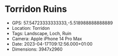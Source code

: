 # Torridon Ruins

- GPS: 57.54723333333333,-5.518988888888889
- Location: Torridon
- Tags: Landscape, Loch, Ruin
- Camera: Apple iPhone 14 Pro Max
- Date: 2023-04-17T09:12:56.000+01:00
- Dimensions: 3947x2960
